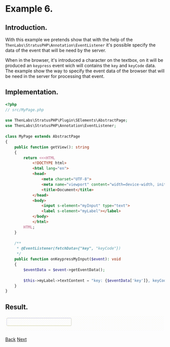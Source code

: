 
# Example 6.

## Introduction.

With this example we pretends show that with the help of the `ThenLabs\StratusPHP\Annotation\EventListener` it's possible specify the data of the event that will be need by the server.

When in the browser, it's introduced a character on the textbox, on it will be produced an `keypress` event wich will contains the `key` and `keyCode` data. The example show the way to specify the event data of the browser that will be need in the server for processing that event.

## Implementation.

```php
<?php
// src/MyPage.php

use ThenLabs\StratusPHP\Plugin\SElements\AbstractPage;
use ThenLabs\StratusPHP\Annotation\EventListener;

class MyPage extends AbstractPage
{
    public function getView(): string
    {
        return <<<HTML
            <!DOCTYPE html>
            <html lang="en">
            <head>
                <meta charset="UTF-8">
                <meta name="viewport" content="width=device-width, initial-scale=1.0">
                <title>Document</title>
            </head>
            <body>
                <input s-element="myInput" type="text">
                <label s-element="myLabel"></label>
            </body>
            </html>
        HTML;
    }

    /**
     * @EventListener(fetchData={"key", "keyCode"})
     */
    public function onKeypressMyInput($event): void
    {
        $eventData = $event->getEventData();

        $this->myLabel->textContent = "key: {$eventData['key']}, keyCode: {$eventData['keyCode']}";
    }
}
```

## Result.

![](result.gif)

<a class="float-left" href="../5/example.md">Back</a>
<a class="float-right" href="../7/example.md">Next</a>
